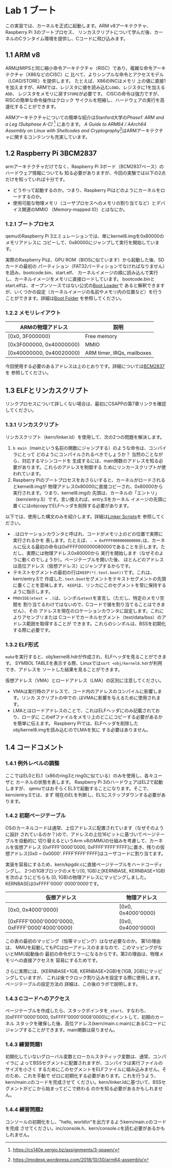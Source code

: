 # Lab 1 ブート

この実習では、カーネルを正式に起動します。ARM v8アーキテクチャ、Raspberry Pi 3のブートプロセス、
リンカスクリプトについて学んだ後、カーネルのCランタイム環境を提供し、Cコードに飛び込みます。

## 1.1 ARM v8

ARMはMIPSと同じ縮小命令アーキテクチャ（RISC）であり、複雑な命令アーキテクチャ（X86などのCISC）に
比べて、よりシンプルな命令とアクセスモデル（LOAD/STORE）を提供します。 たとえば、X86のINCはメモリ
上の値に直接1を加えますが、ARMでは、レジスタに値を読み込む`LOAD`、レジスタに1を加える`ADD`、
レジスタをメモリに戻す`STORE`が必要です。 CISCの命令は強力ですが、RISCの簡単な命令操作はクロック
サイクルを短縮し、ハードウェアの実行を高速化することができます。

ARMアーキテクチャについての簡単な紹介はStanford大学の*Phase1: ARM and a Leg (Subphase A-C)*
[^Stanford] にあります。 *A Guide to ARM64 / AArch64 Assembly on Linux with Shellcodes and
Cryptography*[^Assembly]はARMアーキテクチャに関するコンテンツも充実しています。

[^Stanford]: https://cs140e.sergio.bz/assignments/3-spawn/
[^Assembly]: https://modexp.wordpress.com/2018/10/30/arm64-assembly/

## 1.2 Raspberry Pi 3BCM2837

armアーキテクチャだけでなく、Raspberry Pi 3ボード（BCM2837ベース）のハードウェア情報についても
知る必要がありますが、今回の実験では以下の2点だけを知っていれば十分です。

- どうやって起動するのか。つまり、Raspberry Piはどのようにカーネルをロードするのか。
- 使用可能な物理メモリ（ユーザプロセスへのメモリの割り当てなど）とデバイス関連のMMIO
  （Memory-mapped IO）とはなにか。

### 1.2.1 ブートプロセス

qemuのRaspberry Pi 3エミュレーションでは、単にkernel8.imgを0x80000のメモリアドレスに
コピーして、0x80000にジャンプして実行を開始しています。

実際のRaspberry Piは、GPU ROM（BIOSに似ています）から起動した後、SDカードの最初の
パーティション（FAT32パーティションでなければなりません）を読み、bootcode.bin、start.elf、
カーネルイメージの順に読み込んで実行し、カーネルイメージをメモリに直接ロードしています。
bootcode.binとstart.elfは、オープンソースではない公式の[Boot Loader](https://github.com/raspberrypi/firmware/tree/master/boot)で
あると解釈できますが、いくつかの設定（カーネルイメージの名前やメモリ内の位置など）を行う
ことができます。詳細は[Boot Folder](https://www.raspberrypi.org/documentation/configuration/boot_folder.md)
を参照してください。

### 1.2.2 メモリレイアウト

| ARMの物理アドレス        | 説明                      |
| ------------------------ | -------------------------- |
| [0x0, 3F000000)          | Free memory                |
| [0x3F000000, 0x40000000) | MMIO                       |
| [0x40000000, 0x40020000) | ARM timer, IRQs, mailboxes |

今回使用する必要のあるアドレスは上のとおりです。詳細については[BCM2837](https://www.raspberrypi.org/documentation/hardware/raspberrypi/bcm2837/README.md)を
参照してください。

## 1.3 ELFとリンカスクリプト

リンクプロセスについて詳しくない場合は、最初にCSAPPの第7章リンクを確認してください。

### 1.3.1 リンカスクリプト

リンカスクリプト（kern/linker.ld）を使用して、次の2つの問題を解決します。

1. `b main`（mainという名前の関数にジャンプする）のような命令は、コンパイラにとって
   どのようにコンパイルされるべきでしょうか？ 当然のことながら、対応するマシンコードを
   生成するには、main関数のアドレスを知る必要があります。これらのアドレスを制御する
   ためにリンカースクリプトが使われています。
2. Raspberry Piのブートプロセスをおさらいすると、カーネルがロードされるとkernel8.imgが
   物理アドレス0x80000に直接コピーされ、0x80000から実行されます。つまり、kernel8.imgの
   先頭は、カーネルの「エントリ」（kern/entry.S）です。言い換えれば、entry.Sをカーネル
   イメージの先頭に置くにはobjcopyでELFヘッダを削除する必要があります。

以下では、使用した構文のみを紹介します。詳細は[Linker Scripts](https://sourceware.org/binutils/docs/ld/Scripts.html)を
参照してください。

- `.`はロケーションカウンタと呼ばれ、コードがメモリ上のどの位置で実際に実行されるかを
  表します。たとえば、`. = 0xFFFF000000080000;`は、カーネルに伝える最初の命令は0xFFFF000000080000であることを示します。ただし、実際には物理アドレス0x80000から
  実行を開始します（なぜそのように動くのでしょうか）。ページテーブルを開いた後、
  ほとんどのアドレスは高位アドレス（仮想アドレス）にジャンプするからです。
- テキストセグメントの最初の行は`KEEP(*(.text.boot))`です。これは、kern/entry.Sで
  作成した`.text.boot`セグメントをテキストセグメントの先頭に置くことを意味します。
  `KEEP`は、リンカにこのセグメントを常に保持するように指示します。
- `PROVIDE(etext = .)`は、シンボル`etext`を宣言し（ただし、特定のメモリ空間を
  割り当てるわけではないので、Cコードで値を割り当てることはできません）、その
  アドレスを現在のロケーションカウンタに設定します。これによりアセンブリまたは
  Cコードでカーネルセグメント（text/data/bss）のアドレス範囲を取得することが
  できます。これらのシンボルは、BSSを初期化する際に必要です。

### 1.3.2 ELF形式

`make`を実行すると、obj/kernel8.hdrが作成され、ELFヘッダを見ることができます。
SYMBOL TABLEを表示する際、Linuxでは`sort <obj/kernel8.hdr`が利用でき、アドレスを
ソートした結果を見ることができます。

仮想アドレス（VMA）とロードアドレス（LMA）の区別に注意してください。

- VMAは実行時のアドレスで、コード内のアドレスのコンパイルに影響します。リンカ
  スクリプトの中での`.`はVMAに影響を与えるために使用されます。
- LMAとはロードアドレスのことで、これはELFヘッダにのみ記載されており、ローダに
  このelfファイルをメモリ上のどこにコピーする必要があるかを簡単に伝えます。
  Raspberry Piでは、ELFヘッダを削除したobj/kernel8.imgを読み込むのでLMAを気に
  する必要はありません。

## 1.4 コードコメント

### 1.4.1 例外レベルの調整

ここではEL0とEL1（x86のring3とring0に似ている）のみを使用し、各々ユーザと
カーネルの状態を表します。 Raspberry Pi 3のハードウェアはEL2で起動しますが、
qemuではおそらくEL3で起動することになります。そこで、kern/entry.Sでは、まず
現在のELを判断し、EL1にステップダウンする必要があります。

### 1.4.2 初期ページテーブル

OSのカーネルコードは通常、上位アドレスに配置されています（なぜそのように設計
されているのか？)ので、アドレスの上位16ビットに基づいてページテーブルを自動的に
切り替えるというArm v8のMMUの仕組みを考慮して、カーネルを仮想アドレス
[0xFFFF'0000'0000, 0xFFFF'FFFF'FFFF]に置き、残りの仮想アドレス[0x0 ~ 0x0000'. FFFF'FFFF'FFFF]はユーザコードに割り当てます。

実装を容易にするため、kern/kpgdir.cに直接ページテーブルをハードコーディングし、
2つの1GBブロックのメモリ[0, 1GB)と[KERNBASE, KERNBASE+1GB)を次のようにどちらも
[0, 1GB)の物理アドレスにマッピングしました。KERNBASEは0xFFFF'0000' 0000'0000です。

| 仮想アドレス                                   | 物理アドレス       |
| ---------------------------------------------- | ------------------ |
| [0x0, 0x4000'0000)                             | [0x0, 0x4000'0000) |
| [0xFFFF'0000'0000'0000, 0xFFFF'0000'4000'0000) | [0x0, 0x4000'0000) |

この表の最初のマッピング（恒等マッピング）はなぜ必要なのか。 第1の理由は、
MMUを起動してもPCはローアドレスのままなので、このマッピングがないとMMU起動後の
最初の命令がエラーになるからです。第2の理由は、物理メモリへの直接アクセスを
容易にするためです。

さらに実際には、[KERNBASE+1GB, KERNBASE+2GB)を[1GB, 2GB)にマッピングしていますが、
これは後でクロック割り込みを設定する際に使用します。 ページテーブルの設定方法の
詳細は、この後のラボで説明します。

### 1.4.3 Cコードへのアクセス

ページテーブルを作成したら、スタックポインタを`_start`、すなわち、
[0xFFFF'0000'0000, 0xFFFF'0000'0008'0000)にポイントして、初期のカーネル
スタックを確保した後、高位アドレス(kern/main.c:main)にあるCコードに
ジャンプすることができます。main関数は戻りません。

### 1.4.3 練習問題1

初期化していないグローバル変数とローカルスタティック変数は、通常、コンパイラに
よってBSSセグメントに配置されますが、コンパイラは実行ファイルのサイズを小さく
するためにこのセグメントをELFファイルに組み込みません。そのため、これを手動で
ゼロに初期化する必要があります。これを行うよう、kern/main.cのコードを完成させて
ください。kern/linker.ldに基づいて、BSSセグメントがどこから始まってどこで終わる
のかを知る必要があるかもしれません。

### 1.4.4 練習問題2

コンソールの初期化をし、"hello, world\n"を出力するようkern/main.cのコードを完成
させてください。inc/console.h、kern/console.cを読む必要があるかもしれません。
